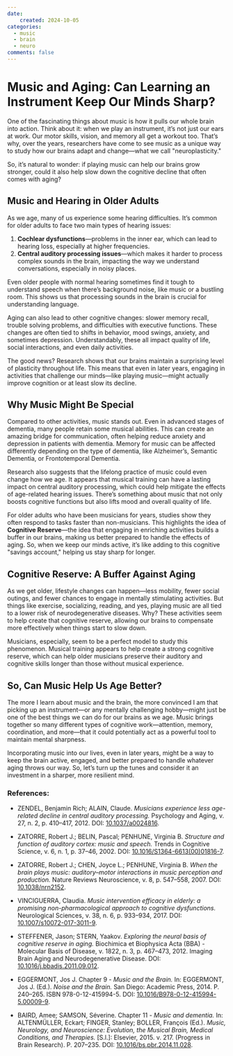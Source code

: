 ```yaml
---
date:
    created: 2024-10-05
categories:
  - music
  - brain
  - neuro
comments: false
---
```


# Music and Aging: Can Learning an Instrument Keep Our Minds Sharp?

One of the fascinating things about music is how it pulls our whole brain into action. Think about it: when we play an instrument, it’s not just our ears at work. Our motor skills, vision, and memory all get a workout too. That’s why, over the years, researchers have come to see music as a unique way to study how our brains adapt and change—what we call "neuroplasticity."

So, it’s natural to wonder: if playing music can help our brains grow stronger, could it also help slow down the cognitive decline that often comes with aging?

<!-- more -->

## Music and Hearing in Older Adults

As we age, many of us experience some hearing difficulties. It’s common for older adults to face two main types of hearing issues:  
1. **Cochlear dysfunctions**—problems in the inner ear, which can lead to hearing loss, especially at higher frequencies.  
2. **Central auditory processing issues**—which makes it harder to process complex sounds in the brain, impacting the way we understand conversations, especially in noisy places.

Even older people with normal hearing sometimes find it tough to understand speech when there’s background noise, like music or a bustling room. This shows us that processing sounds in the brain is crucial for understanding language.

Aging can also lead to other cognitive changes: slower memory recall, trouble solving problems, and difficulties with executive functions. These changes are often tied to shifts in behavior, mood swings, anxiety, and sometimes depression. Understandably, these all impact quality of life, social interactions, and even daily activities.

The good news? Research shows that our brains maintain a surprising level of plasticity throughout life. This means that even in later years, engaging in activities that challenge our minds—like playing music—might actually improve cognition or at least slow its decline.

## Why Music Might Be Special

Compared to other activities, music stands out. Even in advanced stages of dementia, many people retain some musical abilities. This can create an amazing bridge for communication, often helping reduce anxiety and depression in patients with dementia. Memory for music can be affected differently depending on the type of dementia, like Alzheimer’s, Semantic Dementia, or Frontotemporal Dementia.

Research also suggests that the lifelong practice of music could even change how we age. It appears that musical training can have a lasting impact on central auditory processing, which could help mitigate the effects of age-related hearing issues. There’s something about music that not only boosts cognitive functions but also lifts mood and overall quality of life.

For older adults who have been musicians for years, studies show they often respond to tasks faster than non-musicians. This highlights the idea of **Cognitive Reserve**—the idea that engaging in enriching activities builds a buffer in our brains, making us better prepared to handle the effects of aging. So, when we keep our minds active, it’s like adding to this cognitive "savings account," helping us stay sharp for longer.

## Cognitive Reserve: A Buffer Against Aging

As we get older, lifestyle changes can happen—less mobility, fewer social outings, and fewer chances to engage in mentally stimulating activities. But things like exercise, socializing, reading, and yes, playing music are all tied to a lower risk of neurodegenerative diseases. Why? These activities seem to help create that cognitive reserve, allowing our brains to compensate more effectively when things start to slow down.

Musicians, especially, seem to be a perfect model to study this phenomenon. Musical training appears to help create a strong cognitive reserve, which can help older musicians preserve their auditory and cognitive skills longer than those without musical experience. 

## So, Can Music Help Us Age Better?

The more I learn about music and the brain, the more convinced I am that picking up an instrument—or any mentally challenging hobby—might just be one of the best things we can do for our brains as we age. Music brings together so many different types of cognitive work—attention, memory, coordination, and more—that it could potentially act as a powerful tool to maintain mental sharpness.

Incorporating music into our lives, even in later years, might be a way to keep the brain active, engaged, and better prepared to handle whatever aging throws our way. So, let’s turn up the tunes and consider it an investment in a sharper, more resilient mind.

### References:

- ZENDEL, Benjamin Rich; ALAIN, Claude. *Musicians experience less age-related decline in central auditory processing.* Psychology and Aging, v. 27, n. 2, p. 410–417, 2012. DOI: [10.1037/a0024816](https://doi.org/10.1037/a0024816).

- ZATORRE, Robert J.; BELIN, Pascal; PENHUNE, Virginia B. *Structure and function of auditory cortex: music and speech.* Trends in Cognitive Science, v. 6, n. 1, p. 37–46, 2002. DOI: [10.1016/S1364-6613(00)01816-7](https://doi.org/10.1016/S1364-6613(00)01816-7).

- ZATORRE, Robert J.; CHEN, Joyce L.; PENHUNE, Virginia B. *When the brain plays music: auditory–motor interactions in music perception and production.* Nature Reviews Neuroscience, v. 8, p. 547–558, 2007. DOI: [10.1038/nrn2152](https://doi.org/10.1038/nrn2152).

- VINCIGUERRA, Claudia. *Music intervention efficacy in elderly: a promising non-pharmacological approach to cognitive dysfunctions.* Neurological Sciences, v. 38, n. 6, p. 933–934, 2017. DOI: [10.1007/s10072-017-3011-9](https://doi.org/10.1007/s10072-017-3011-9).

- STEFFENER, Jason; STERN, Yaakov. *Exploring the neural basis of cognitive reserve in aging.* Biochimica et Biophysica Acta (BBA) - Molecular Basis of Disease, v. 1822, n. 3, p. 467–473, 2012. Imaging Brain Aging and Neurodegenerative Disease. DOI: [10.1016/j.bbadis.2011.09.012](https://doi.org/10.1016/j.bbadis.2011.09.012).

- EGGERMONT, Jos J. Chapter 9 - *Music and the Brain.* In: EGGERMONT, Jos J. (Ed.). *Noise and the Brain.* San Diego: Academic Press, 2014. P. 240–265. ISBN 978-0-12-415994-5. DOI: [10.1016/B978-0-12-415994-5.00009-9](https://doi.org/10.1016/B978-0-12-415994-5.00009-9).

- BAIRD, Amee; SAMSON, Séverine. Chapter 11 - *Music and dementia.* In: ALTENMÜLLER, Eckart; FINGER, Stanley; BOLLER, François (Ed.). *Music, Neurology, and Neuroscience: Evolution, the Musical Brain, Medical Conditions, and Therapies.* [S.l.]: Elsevier, 2015. v. 217. (Progress in Brain Research). P. 207–235. DOI: [10.1016/bs.pbr.2014.11.028](https://doi.org/10.1016/bs.pbr.2014.11.028).

